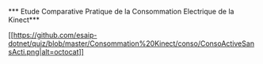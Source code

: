 *** Etude Comparative Pratique de la Consommation Electrique de la Kinect***

[[https://github.com/esaip-dotnet/quiz/blob/master/Consommation%20Kinect/conso/ConsoActiveSansActi.png|alt=octocat]]
